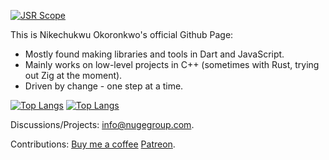 [![JSR Scope](https://jsr.io/badges/@dyte)](https://jsr.io/@dyte)

This is Nikechukwu Okoronkwo's official Github Page:

- Mostly found making libraries and tools in Dart and JavaScript.
- Mainly works on low-level projects in C++ (sometimes with Rust, trying out Zig at the moment).
- Driven by change - one step at a time.

[![Top Langs](https://github-readme-stats.vercel.app/api/top-langs/?username=nikeokoronkwo&size_weight=0.5&count_weight=0.5&langs_count=5)](https://github.com/nikeokoronkwo#gh-light-mode-only)
[![Top Langs](https://github-readme-stats.vercel.app/api/top-langs/?username=nikeokoronkwo&size_weight=0.5&count_weight=0.5&langs_count=5&theme=dark)](https://github.com/nikeokoronkwo#gh-dark-mode-only)

Discussions/Projects: info@nugegroup.com.

Contributions: [Buy me a coffee](https://www.buymeacoffee.com/nikeokoronkwo) [Patreon](https://patreon.com/nikechukwu?utm_medium=unknown&utm_source=join_link&utm_campaign=creatorshare_creator&utm_content=copyLink).
